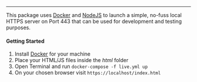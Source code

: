 * * *

This package uses [Docker](https://www.docker.com/) and [NodeJS](https://nodejs.org/) to launch a simple, no-fuss local HTTPS server on Port 443 that can be used for development and testing purposes.

#### Getting Started

1.  Install [Docker](https://www.docker.com/) for your machine
2.  Place your HTML/JS files inside the _html_ folder
3.  Open Terminal and run `docker-compose -f live.yml up`
4.  On your chosen browser visit `https://localhost/index.html`
